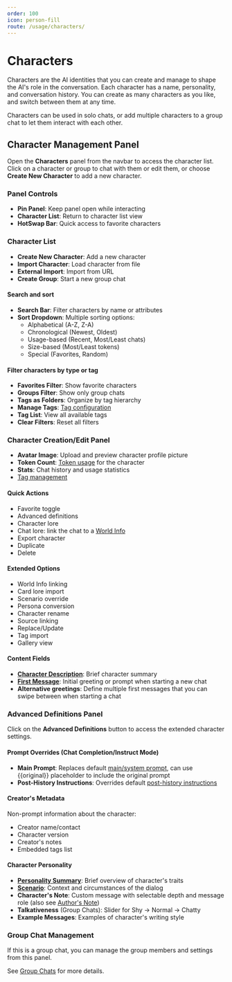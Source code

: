 ```yaml
---
order: 100
icon: person-fill
route: /usage/characters/
---
```


# Characters

Characters are the AI identities that you can create and manage to shape the AI's role in the conversation. Each
character has a name, personality, and conversation history. You can create as many characters as you like, and
switch between them at any time.

Characters can be used in solo chats, or add multiple characters to a group chat to
let them interact with each other.

## Character Management Panel

Open the <i class="fa-solid fa-address-card"></i> **Characters** panel from the navbar to access the character
list. Click on a character or group to chat with them or edit them, or
choose <i class="fa-solid fa-user-plus"></i> **Create New Character** to add a new character.

### Panel Controls

* <i class="fa-solid fa-lock"></i> **Pin Panel**: Keep panel open while interacting
* <i class="fa-solid fa-list-ul"></i> **Character List**: Return to character list view
* **HotSwap Bar**: Quick access to favorite characters

### Character List

* <i class="fa-solid fa-user-plus"></i> **Create New Character**: Add a new character
* <i class="fa-solid fa-file-import"></i> **Import Character**: Load character from file
* <i class="fa-solid fa-cloud-arrow-down"></i> **External Import**: Import from URL
* <i class="fa-solid fa-users-gear"></i> **Create Group**: Start a new group chat

#### Search and sort

* **Search Bar**: Filter characters by name or attributes
* **Sort Dropdown**: Multiple sorting options:
    - Alphabetical (A-Z, Z-A)
    - Chronological (Newest, Oldest)
    - Usage-based (Recent, Most/Least chats)
    - Size-based (Most/Least tokens)
    - Special (Favorites, Random)

#### Filter characters by type or tag

* <i class="fa-solid fa-star"></i> **Favorites Filter**: Show favorite characters
* <i class="fa-solid fa-users"></i> **Groups Filter**: Show only group chats
* <i class="fa-solid fa-folder-plus"></i> **Tags as Folders**: Organize by tag hierarchy
* <i class="fa-solid fa-gear"></i> **Manage Tags**: [Tag configuration](/Usage/Characters/Tags.md)
* <i class="fa-solid fa-tags"></i> **Tag List**: View all available tags
* <i class="fa-solid fa-filter-circle-xmark"></i> **Clear Filters**: Reset all filters

### Character Creation/Edit Panel

* **Avatar Image**: Upload and preview character profile picture
* **Token Count**: [Token usage](characterdesign.md#character-tokens) for the character
* <i class="fa-solid fa-ranking-star"></i> **Stats**: Chat history and usage statistics
* [Tag management](/Usage/Characters/Tags.md)

#### Quick Actions

- <i class="fa-solid fa-star"></i> Favorite toggle
- <i class="fa-solid fa-book"></i> Advanced definitions
- <i class="fa-solid fa-globe"></i> Character lore
- <i class="fa-solid fa-passport"></i> Chat lore: link the chat to a [World Info](/Usage/World_Info/index.md)
- <i class="fa-solid fa-file-export"></i> Export character
- <i class="fa-solid fa-clone"></i> Duplicate
- <i class="fa-solid fa-skull"></i> Delete

#### Extended Options

* World Info linking
* Card lore import
* Scenario override
* Persona conversion
* Character rename
* Source linking
* Replace/Update
* Tag import
* Gallery view

#### Content Fields

* **[Character Description](characterdesign.md#character-description)**: Brief character summary
* **[First Message](characterdesign.md#first-message)**: Initial greeting or prompt when starting a new chat
* **Alternative greetings**: Define multiple first messages that you can swipe between when starting a chat

### Advanced Definitions Panel

Click on the <i class="fa-solid fa-book"></i> **Advanced Definitions** button to access the extended character settings.

#### Prompt Overrides (Chat Completion/Instruct Mode)

* **Main Prompt**: Replaces default [main/system prompt](/Usage/Prompts/index.md#main-prompt-system-prompt), can use
  \{\{original\}\} placeholder to include the original prompt
* **Post-History Instructions**: Overrides
  default [post-history instructions](/Usage/Prompts/index.md#post-history-instructions)

#### Creator's Metadata

Non-prompt information about the character:

- Creator name/contact
- Character version
- Creator's notes
- Embedded tags list

#### Character Personality

* **[Personality Summary](characterdesign.md#personality-summary)**: Brief overview of character's traits
* **[Scenario](characterdesign.md#scenario)**: Context and circumstances of the dialog
* **Character's Note**: Custom message with selectable depth and message role (also
  see [Author's Note](/Usage/Characters/Author's-Note.md))
* **Talkativeness** (Group Chats): Slider for Shy → Normal → Chatty
* **Example Messages**: Examples of character's writing style

### Group Chat Management

If this is a group chat, you can manage the group members and settings from this panel.

See [Group Chats](/Usage/Characters/groupchats.md) for more details.
